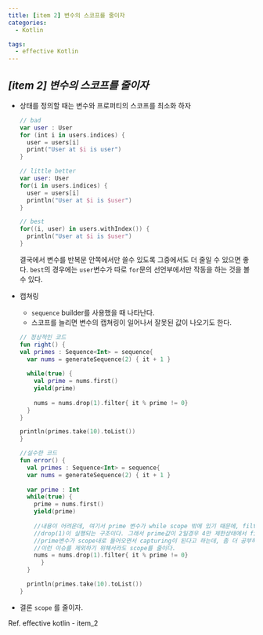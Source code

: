```yaml
---
title: [item 2] 변수의 스코프를 줄이자
categories:
  - Kotlin

tags:
  - effective Kotlin
---
```


## ***[item 2] 변수의 스코프를 줄이자***

- 상태를 정의할 때는 변수와 프로퍼티의 스코프를 최소화 하자

  ```kotlin
  // bad
  var user : User
  for (int i in users.indices) {
    user = users[i]
    print("User at $i is user")
  }
  
  // little better
  var user: User
  for(i in users.indices) {
    user = users[i]
    println("User at $i is $user")
  }
  
  // best
  for((i, user) in users.withIndex()) {
    println("User at $i is $user")
  }
  ```

  결국에서 변수를 반복문 안쪽에서만 쓸수 있도록 그중에서도 더 줄일 수 있으면 좋다. `best`의 경우에는  `user`변수가 따로 `for`문의 선언부에서만 작동을 하는 것을 볼 수 있다.

- 캡쳐링 

  - `sequence` builder를 사용했을 때 나타난다.
  - 스코프를 늘리면 변수의 캡쳐링이 일어나서 잘못된 값이 나오기도 한다.

  ```kotlin
  // 정상적인 코드
  fun right() {
  val primes : Sequence<Int> = sequence{
    var nums = generateSequence(2) { it + 1 }
    
    while(true) {
      val prime = nums.first()
      yield(prime)
      
      nums = nums.drop(1).filter{ it % prime != 0}
    }
  }
  
  println(primes.take(10).toList())
  }
  
  //실수한 코드
  fun error() {
  	val primes : Sequence<Int> = sequence{
    var nums = generateSequence(2) { it + 1 }
    
    var prime : Int
    while(true) {
      prime = nums.first()
      yield(prime)
      
      //내용이 어려운데, 여기서 prime 변수가 while scope 밖에 있기 때문에, filter가 한번만 일어나고 나서
      //drop(1)이 실행되는 구조이다. 그래서 prime값이 2일경우 4만 제한상태에서 filtering이 끝난다. 
      //prime변수가 scope내로 들어오면서 capturing이 된다고 하는데, 좀 더 공부하고 이해해야 감이 올 것 같다.
      //이런 이슈를 제외하기 위해서라도 scope를 줄이다.
      nums = nums.drop(1).filter{ it % prime != 0}
    	}
  	}
  
  	println(primes.take(10).toList())
  }
  ```

- 결론 `scope` 를 줄이자.

Ref. effective kotlin - item_2